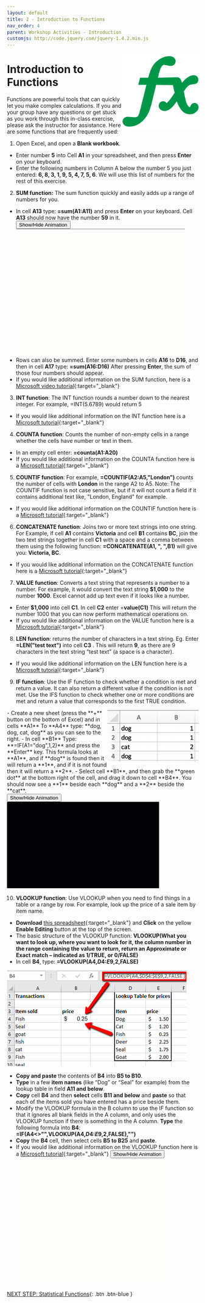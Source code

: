 ```yaml
---
layout: default
title: 2 - Introduction to Functions
nav_order: 4
parent: Workshop Activities - Introduction
customjs: http://code.jquery.com/jquery-1.4.2.min.js
---
```

<img src="images/excel-functions-01.png" style="float:right;width:200px;"> 

# Introduction to Functions

Functions are powerful tools that can quickly let you make complex calculations. If you and your group have any questions or get stuck as you work through this in-class exercise, please ask the instructor for assistance.  Here are some functions that are frequently used:

1. Open Excel, and open a **Blank workbook**. 
  - Enter number **5** into Cell **A1** in your spreadsheet, and then press **Enter** on your keyboard.
  - Enter the following numbers in Column A below the number 5 you just entered: **6, 8, 3, 1, 9, 5, 4, 7, 5, 6**.  We will use this list of numbers for the rest of this exercise.

2. **SUM function:** The sum function quickly and easily adds up a range of numbers for you.
  - In cell **A13** type: **=sum(A1:A11)** and press **Enter** on your keyboard. Cell **A13** should now have the number **59** in it.<br>
    <button onclick="toggle('gif1')">Show/Hide Animation</button>
    <div id="gif1">
    <img src="images/excel-functions-02.gif" alt="Demonstration of Calculating the Sum.">
    </div>
  - Rows can also be summed. Enter some numbers in cells **A16** to **D16**, and then in cell **A17** type: **=sum(A16:D16)**  After pressing **Enter**, the sum of those four numbers should appear.
  - If you would like additional information on the SUM function, here is a [Microsoft video tutorial](http://bit.ly/2HZ9Jmi){:target="_blank"}

3. **INT function**: The INT function rounds a number down to the nearest integer. For example, =INT(5.6789) would return 5
  - If you would like additional information on the INT function here is a [Microsoft tutorial](http://bit.ly/2I2qFIv){:target="_blank"}

4. **COUNTA function**: Counts the number of non-empty cells in a range whether the cells have number or text in them. 
  - In an empty cell enter: **=counta(A1:A20)**
  - If you would like additional information on the COUNTA function here is a [Microsoft tutorial](https://bit.ly/2Ie37Rh){:target="_blank"}

5. **COUNTIF function**: For example, **=COUNTIF(A2:A5,"London")** counts the number of cells with **London** in the range A2 to A5. Note: The COUNTIF function is not case sensitive, but if it will not count a field if it contains additional text like, "London, England" for example.
  - If you would like additional information on the COUNTIF function here is a [Microsoft tutorial](https://bit.ly/2I4IFCh){:target="_blank"}

6. **CONCATENATE function**: Joins two or more text strings into one string. For Example, if cell **A1** contains **Victoria** and cell **B1** contains **BC**, join the two text strings together in cell **C1** with a space and a comma between them using the following function: **=CONCATENATE(A1, ", ",B1)** will give you: **Victoria, BC**.
  - If you would like additional information on the CONCATENATE function here is a [Microsoft tutorial](http://bit.ly/2I2qTzl){:target="_blank"}

7. **VALUE function**: Converts a text string that represents a number to a number. For example, it would convert the text string **$1,000** to the number **1000**. Excel cannot add up text even if it looks like a number. 
  - Enter **$1,000** into cell **C1**. In cell **C2** enter =**value(C1)**   This will return the number 1000 that you can now perform mathematical operations on.
  - If you would like additional information on the VALUE function here is a [Microsoft tutorial](http://bit.ly/2I0O1OR){:target="_blank"}  
 
8. **LEN function**: returns the number of characters in a text string. Eg. Enter **=LEN("test text")** into cell **C3** . This will return **9**, as there are 9 characters in the text string “test text” (a space is a character). 
  - If you would like additional information on the LEN function here is a [Microsoft tutorial](http://bit.ly/2I0lYiA){:target="_blank"}  

9. **IF function**: Use the IF function to check whether a condition is met and return a value. It can also return a different value if the condition is not met. Use the IFS function to check whether one or more conditions are met and return a value that corresponds to the first TRUE condition.<br>
  <img src="images/excel-functions-08.png" style="float:right;width:240px;" alt="Representation of Column A and Column B.">
  - Create a new sheet (press the **+** button on the bottom of Excel) and in cells **A1** To **A4** type: **dog, dog, cat, dog** as you can see to the right.
  - In cell **B1** Type: **=IF(A1="dog",1,2)** and press the **Enter** key. This formula looks at **A1**, and if **dog** is found then it will return a **1**, and if it is not found then it will return a **2**.
  - Select cell **B1**, and then grab the **green dot** at the bottom right of the cell, and drag it down to cell **B4**. You should now see a **1** beside each **dog** and a **2** beside the **cat**.<br>
    <button onclick="toggle('gif2')">Show/Hide Animation</button>
    <div id="gif2">
    <img src="images/excel-functions-09.gif" width="400" alt="Demonstration of Step 10">
    </div>

10. **VLOOKUP function**: Use VLOOKUP when you need to find things in a table or a range by row. For example, look up the price of a sale item by item name.
  - **Download** [this spreadsheet](docs/dsc-vlookup.xlsx){:target="_blank"} and **Click** on the yellow **Enable Editing** button at the top of the screen.
  - The basic structure of the VLOOKUP function:
  **VLOOKUP(What you want to look up, where you want to look for it, the column number in the range containing the value to return, return an Approximate or Exact match – indicated as 1/TRUE, or 0/FALSE)**
  - In cell **B4**, type: **=VLOOKUP(A4,$D$4:$E$9,2,FALSE)**
  <img src="images/excel-functions-03.png" alt="Visual of the data from step 6.">

  - **Copy and paste** the contents of **B4** into **B5 to B10**.
  - **Type** in a few **item names** (like “Dog” or “Seal” for example) from the lookup table in field **A11 and below**.
  - **Copy** cell **B4** and then **select** cells **B11 and below** and **paste** so that each of the items sold you have entered has a price beside them.
  - Modify the VLOOKUP formula in the B column to use the IF function so that it ignores all blank fields in the A column, and only uses the VLOOKUP function if there is something in the A column. **Type** the following formula into **B4**: **=IF(A4<>"",VLOOKUP(A4,$D$4:$E$9,2,FALSE),"")**
  - **Copy** the **B4** cell, then select cells **B5 to B25** and **paste**.
  - If you would like additional information on the VLOOKUP function here is a [Microsoft tutorial](http://bit.ly/2I4IoiJ){:target="_blank"}
    <button onclick="toggle('gif3')">Show/Hide Animation</button>
    <div id="gif3">
    <img src="images/excel-functions-04.gif" width="400" alt="Demonstration of modifying the formula.">
    </div>

<script>  

    function toggle(input) {
        var x = document.getElementById(input);
        if (x.style.display === "none") {
            x.style.display = "block";
        } else {
            x.style.display = "none";
        }
    }
</script>

[NEXT STEP: Statistical Functions](statistical-functions.html){: .btn .btn-blue }

